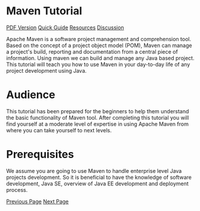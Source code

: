 # Maven Tutorial
[PDF Version](../maven/maven_pdf_version.md)
[Quick Guide](../maven/maven_quick_guide.md)
[Resources](../maven/maven_useful_resources.md)
[Discussion](../maven/maven_discussion.md)

Apache Maven is a software project management and comprehension tool. Based on the concept of a project object model (POM), Maven can manage a project's build, reporting and documentation from a central piece of information. Using maven we can build and manage any Java based project. This tutorial will teach you how to use Maven in your day-to-day life of any project development using Java.

# Audience
This tutorial has been prepared for the beginners to help them understand the basic functionality of Maven tool. After completing this tutorial you will find yourself at a moderate level of expertise in using Apache Maven from where you can take yourself to next levels.

# Prerequisites
We assume you are going to use Maven to handle enterprise level Java projects development. So it is beneficial to have the knowledge of software development, Java SE, overview of Java EE development and deployment process.


[Previous Page](../maven/index.md) [Next Page](../maven/maven_overview.md) 

